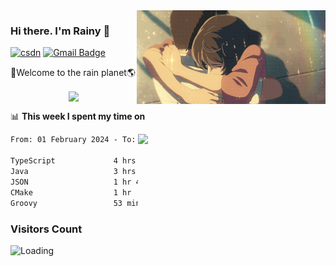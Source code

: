 <img  align='right' height="150" src="https://github.com/LikeRainDay/LikeRainDay/blob/master/pic/img_rain_1.gif?raw=true">



### Hi there. I'm Rainy :lemon:

[![csdn](https://img.shields.io/badge/-csdn-c14438?style=flat-square&logo=c&logoColor=white)](https://blog.csdn.net/qq_15807167)
[![Gmail Badge](https://img.shields.io/badge/-gmail-c14438?style=flat-square&logo=Gmail&logoColor=white&link=mailto:houshuai0816@gmail.com)](mailto:houshuai0816@gmail.com)

🚀Welcome to the rain planet🌎

<center>
<img align='center'  src="https://source.unsplash.com/user/rainyhehe/likes">
</center>

📊 **This week I spent my time on**

<img align='right'   width="300" src="https://github-readme-stats.vercel.app/api?username=LikeRainDay&show_icons=true&title_color=fff&icon_color=79ff97&text_color=9f9f9f&bg_color=151515&count_private=true">

<!--START_SECTION:waka-->

```txt
From: 01 February 2024 - To: 08 February 2024

TypeScript             4 hrs 2 mins    ███████░░░░░░░░░░░░░░░░░░   27.37 %
Java                   3 hrs 36 mins   ██████░░░░░░░░░░░░░░░░░░░   24.39 %
JSON                   1 hr 45 mins    ███░░░░░░░░░░░░░░░░░░░░░░   11.92 %
CMake                  1 hr            █▓░░░░░░░░░░░░░░░░░░░░░░░   06.85 %
Groovy                 53 mins         █▒░░░░░░░░░░░░░░░░░░░░░░░   05.98 %
```

<!--END_SECTION:waka-->

### Visitors Count
<img align="left" src = "https://profile-counter.glitch.me/LikeRainDay/count.svg" alt ="Loading">
